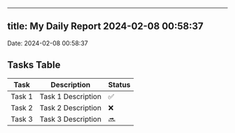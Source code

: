 
---
title: My Daily Report 2024-02-08 00:58:37
---

Date: 2024-02-08 00:58:37

## Tasks Table

| Task | Description | Status |
|------|-------------|--------|
| Task 1 | Task 1 Description | ✅ |
| Task 2 | Task 2 Description | ❌ |
| Task 3 | Task 3 Description | 🔜 |
